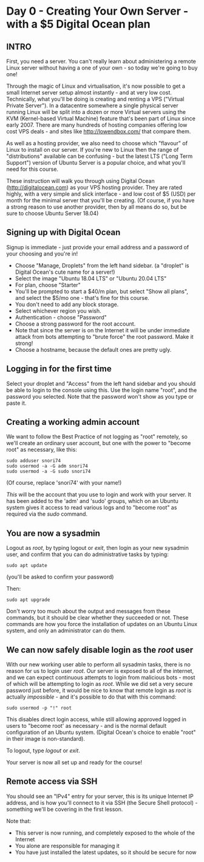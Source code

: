 # Day 0 - Creating Your Own Server - with a $5 Digital Ocean plan

## INTRO
First, you need a server. You can't really learn about administering a remote Linux server without having a one of your own - so today we're going to buy one!

Through the magic of Linux and virtualisation, it's now possible to get a small Internet server setup almost instantly - and at very low cost. Technically, what you'll be doing is creating and renting a VPS  ("Virtual Private Server"). In a datacentre somewhere a single physical server running Linux will be split into a dozen or more Virtual servers using the KVM (Kernel-based Virtual Machine) feature that's been part of Linux since early 2007. There are many hundreds of hosting companies offering low cost VPS deals - and sites like http://lowendbox.com/ that compare them.

As well as a hosting provider, we also need to choose which "flavour" of Linux to install on our server. If you're new to Linux then the range of "distributions" available can be confusing - but the latest LTS ("Long Term Support") version of Ubuntu Server is a popular choice, and what you'll need for this course. 
 
These instruction will walk you through using Digital Ocean (http://digitalocean.com) as your VPS hosting provider. They are rated highly, with a very simple and slick interface - and low cost of $5 (USD) per month for the minimal server that you'll be creating. (Of course, if you have a strong reason to use another provider, then by all means do so, but be sure to choose Ubuntu Server 18.04)

## Signing up with Digital Ocean
Signup is immediate - just provide your email address and a password of your choosing and you're in!

* Choose "Manage, Droplets" from the left hand sidebar. (a "droplet" is Digital Ocean's cute name for a server!)
* Select the image "Ubuntu 18.04 LTS" or "Ubuntu 20.04 LTS"
* For plan, choose "Starter"
* You'll be prompted to start a $40/m plan, but select "Show all plans", and select the $5/mo one - that's fine for this course.
* You don't need to add any block storage.
* Select whichever region you wish.
* Authentication - choose "Password"
* Choose a strong password for the root account.
* Note that since the server is on the Internet it will be under immediate attack from bots attempting to "brute force" the root password. Make it strong!
* Choose a hostname, because the default ones are pretty ugly.

## Logging in for the first time

Select your droplet and "Access" from the left hand sidebar and you should be able to login to the console using this. Use the login name "root", and the password you selected. Note that the password won't show as you type or paste it. 

## Creating a working admin account

We want to follow the Best Practice of not logging as "root" remotely, so we'll create an ordinary user account, but one with the power to "become root" as necessary, like this:

    sudo adduser snori74
    sudo usermod -a -G adm snori74
    sudo usermod -a -G sudo snori74

(Of course, replace 'snori74' with your name!) 

*This* will be the account that you use to login and work with your server. It has been added to the 'adm' and 'sudo' groups, which on an Ubuntu system gives it access to read various logs and to "become root" as required via the _sudo_ command.

## You are now a sysadmin

Logout as *root*, by typing logout or *exit*, then login as your new sysadmin user, and confirm that you can do administrative tasks by typing:

    sudo apt update

(you'll be asked to confirm your password)

Then:

    sudo apt upgrade

Don't worry too much about the output and messages from these commands, but it should be clear whether they succeeded or not. These commands are how you force the installation of updates on an Ubuntu Linux system, and only an administrator can do them.

## We can now safely disable login as the *root* user

With our new working user able to perform all sysadmin tasks, there is no reason for us to login user *root*. Our server is exposed to all of the internet, and we can expect continuous attempts to login from malicious bots - most of which will be attempting to login as *root*. While we did set a very secure password just before, it would be nice to know that remote login as *root* is actually *impossible* - and it's possible to do that with this command:

    sudo usermod -p "!" root
    
This disables direct login access, while still allowing approved logged in users to "become root' as necessary - and is the normal default configuration of an Ubuntu system. (Digital Ocean's choice to enable "root" in their image is non-standard).  


To logout, type _logout_ or _exit_.

Your server is now all set up and ready for the course!

## Remote access via SSH

You should see an "IPv4" entry for your server, this is its unique Internet IP address, and is how you'll connect to it via SSH (the Secure Shell protocol) - something we'll be covering in the first lesson. 

Note that:
* This server is now running, and completely exposed to the whole of the Internet
* You alone are responsible for managing it
* You have just installed the latest updates, so it should be secure for now
